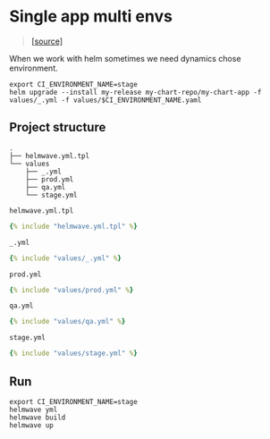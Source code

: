 # Single app multi envs

> [ [source] ](https://github.com/helmwave/docs/tree/0.16.x/docs/examples/single-app-multi-envs)

When we work with helm sometimes we need dynamics chose environment.

```shell
export CI_ENVIRONMENT_NAME=stage
helm upgrade --install my-release my-chart-repo/my-chart-app -f values/_.yml -f values/$CI_ENVIRONMENT_NAME.yaml
```


## Project structure

```
.
├── helmwave.yml.tpl
└── values
    ├── _.yml
    ├── prod.yml
    ├── qa.yml
    └── stage.yml
```

`helmwave.yml.tpl`


```yaml
{% include "helmwave.yml.tpl" %}
```

 `_.yml`

```yaml
{% include "values/_.yml" %}
```

 `prod.yml`

```yaml
{% include "values/prod.yml" %}
```

 `qa.yml`

```yaml
{% include "values/qa.yml" %}
```

`stage.yml`

```yaml
{% include "values/stage.yml" %}
```

## Run

```shell
export CI_ENVIRONMENT_NAME=stage
helmwave yml
helmwave build
helmwave up
```